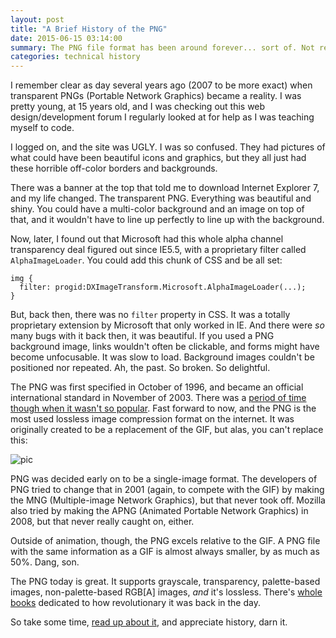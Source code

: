 ```yaml
---
layout: post
title: "A Brief History of the PNG"
date: 2015-06-15 03:14:00
summary: The PNG file format has been around forever... sort of. Not really.
categories: technical history
---
```


I remember clear as day several years ago (2007 to be more exact) when transparent PNGs (Portable Network Graphics) became a reality.  I was pretty young, at 15 years old, and I was checking out this web design/development forum I regularly looked at for help as I was teaching myself to code.

I logged on, and the site was UGLY.  I was so confused.  They had pictures of what could have been beautiful icons and graphics, but they all just had these horrible off-color borders and backgrounds.

There was a banner at the top that told me to download Internet Explorer 7, and my life changed.  The transparent PNG.  Everything was beautiful and shiny.  You could have a multi-color background and an image on top of that, and it wouldn't have to line up perfectly to line up with the background.

Now, later, I found out that Microsoft had this whole alpha channel transparency deal figured out since IE5.5, with a proprietary filter called `AlphaImageLoader`.  You could add this chunk of CSS and be all set:

    img {
      filter: progid:DXImageTransform.Microsoft.AlphaImageLoader(...);
    }

But, back then, there was no `filter` property in CSS.  It was a totally proprietary extension by Microsoft that only worked in IE.  And there were *so* many bugs with it back then, it was beautiful.  If you used a PNG background image, links wouldn't often be clickable, and forms might have become unfocusable.  It was slow to load.  Background images couldn't be positioned nor repeated.  Ah, the past.  So broken.  So delightful.

The PNG was first specified in October of 1996, and became an official international standard in November of 2003.  There was a [period of time though when it wasn't so popular](http://www.libpng.org/pub/png/slashpng-1999.html).
Fast forward to now, and the PNG is the most used lossless image compression format on the internet.  It was originally created to be a replacement of the GIF, but alas, you can't replace this:

![pic](http://i.imgur.com/7GuGra2.gif)

PNG was decided early on to be a single-image format.  The developers of PNG tried to change that in 2001 (again, to compete with the GIF) by making the MNG (Multiple-image Network Graphics), but that never took off.  Mozilla also tried by making the APNG (Animated Portable Network Graphics) in 2008, but that never really caught on, either.

Outside of animation, though, the PNG excels relative to the GIF.  A PNG file with the same information as a GIF is almost always smaller, by as much as 50%.  Dang, son.

The PNG today is great.
It supports grayscale, transparency, palette-based images, non-palette-based RGB[A] images, *and* it's lossless.  There's [whole books](http://www.libpng.org/pub/png/book/cover.html) dedicated to how revolutionary it was back in the day.

So take some time, [read up about it](https://en.wikipedia.org/wiki/Portable_Network_Graphics), and appreciate history, darn it.
